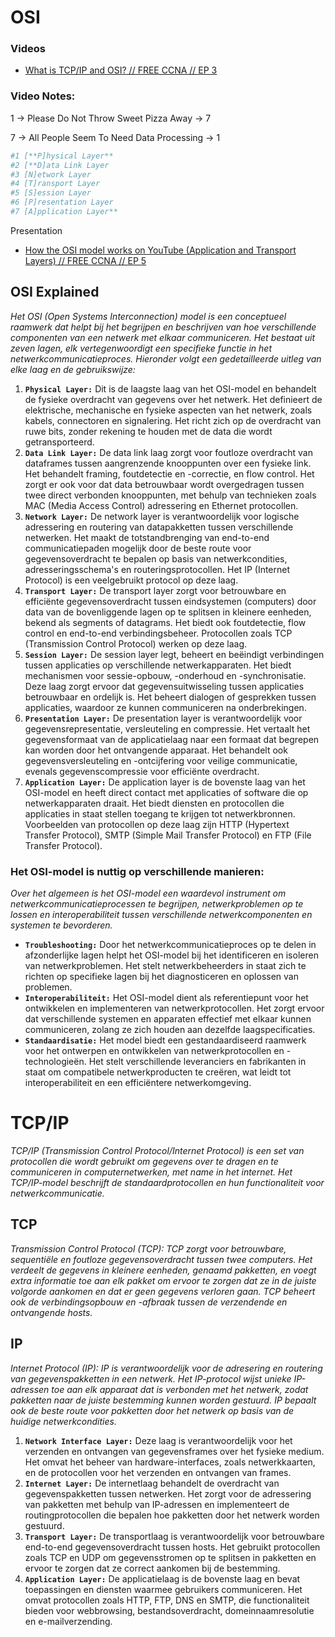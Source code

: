 # OSI

### Videos

- [What is TCP/IP and OSI? // FREE CCNA // EP 3](https://www.youtube.com/watch?v=CRdL1PcherM)

    
### Video Notes:

1 → Please Do Not Throw Sweet Pizza Away → 7

7 → All People Seem To Need Data Processing → 1

```bash
#1 [**P]hysical Layer** 
#2 [**D]ata Link Layer
#3 [N]etwork Layer
#4 [T]ransport Layer
#5 [S]ession Layer
#6 [P]resentation Layer
#7 [A]pplication Layer**
```

Presentation

- [How the OSI model works on YouTube (Application and Transport Layers) // FREE CCNA // EP 5](https://www.youtube.com/watch?v=oIRkXulqJA4)
    

## OSI Explained

*Het OSI (Open Systems Interconnection) model is een conceptueel raamwerk dat helpt bij het begrijpen en beschrijven van hoe verschillende componenten van een netwerk met elkaar communiceren. Het bestaat uit zeven lagen, elk vertegenwoordigt een specifieke functie in het netwerkcommunicatieproces. Hieronder volgt een gedetailleerde uitleg van elke laag en de gebruikswijze:*

1. **`Physical Layer:`** Dit is de laagste laag van het OSI-model en behandelt de fysieke overdracht van gegevens over het netwerk. Het definieert de elektrische, mechanische en fysieke aspecten van het netwerk, zoals kabels, connectoren en signalering. Het richt zich op de overdracht van ruwe bits, zonder rekening te houden met de data die wordt getransporteerd.
2. **`Data Link Layer:`** De data link laag zorgt voor foutloze overdracht van dataframes tussen aangrenzende knooppunten over een fysieke link. Het behandelt framing, foutdetectie en -correctie, en flow control. Het zorgt er ook voor dat data betrouwbaar wordt overgedragen tussen twee direct verbonden knooppunten, met behulp van technieken zoals MAC (Media Access Control) adressering en Ethernet protocollen.
3. **`Network Layer:`** De network layer is verantwoordelijk voor logische adressering en routering van datapakketten tussen verschillende netwerken. Het maakt de totstandbrenging van end-to-end communicatiepaden mogelijk door de beste route voor gegevensoverdracht te bepalen op basis van netwerkcondities, adresseringsschema's en routeringsprotocollen. Het IP (Internet Protocol) is een veelgebruikt protocol op deze laag.
4. **`Transport Layer:`** De transport layer zorgt voor betrouwbare en efficiënte gegevensoverdracht tussen eindsystemen (computers) door data van de bovenliggende lagen op te splitsen in kleinere eenheden, bekend als segments of datagrams. Het biedt ook foutdetectie, flow control en end-to-end verbindingsbeheer. Protocollen zoals TCP (Transmission Control Protocol) werken op deze laag.
5. **`Session Layer:`** De session layer legt, beheert en beëindigt verbindingen tussen applicaties op verschillende netwerkapparaten. Het biedt mechanismen voor sessie-opbouw, -onderhoud en -synchronisatie. Deze laag zorgt ervoor dat gegevensuitwisseling tussen applicaties betrouwbaar en ordelijk is. Het beheert dialogen of gesprekken tussen applicaties, waardoor ze kunnen communiceren na onderbrekingen.
6. **`Presentation Layer:`** De presentation layer is verantwoordelijk voor gegevensrepresentatie, versleuteling en compressie. Het vertaalt het gegevensformaat van de applicatielaag naar een formaat dat begrepen kan worden door het ontvangende apparaat. Het behandelt ook gegevensversleuteling en -ontcijfering voor veilige communicatie, evenals gegevenscompressie voor efficiënte overdracht.
7. **`Application Layer:`** De application layer is de bovenste laag van het OSI-model en heeft direct contact met applicaties of software die op netwerkapparaten draait. Het biedt diensten en protocollen die applicaties in staat stellen toegang te krijgen tot netwerkbronnen. Voorbeelden van protocollen op deze laag zijn HTTP (Hypertext Transfer Protocol), SMTP (Simple Mail Transfer Protocol) en FTP (File Transfer Protocol).

### Het OSI-model is nuttig op verschillende manieren:

*Over het algemeen is het OSI-model een waardevol instrument om netwerkcommunicatieprocessen te begrijpen, netwerkproblemen op te lossen en interoperabiliteit tussen verschillende netwerkcomponenten en systemen te bevorderen.*

- **`Troubleshooting:`** Door het netwerkcommunicatieproces op te delen in afzonderlijke lagen helpt het OSI-model bij het identificeren en isoleren van netwerkproblemen. Het stelt netwerkbeheerders in staat zich te richten op specifieke lagen bij het diagnosticeren en oplossen van problemen.
- **`Interoperabiliteit:`** Het OSI-model dient als referentiepunt voor het ontwikkelen en implementeren van netwerkprotocollen. Het zorgt ervoor dat verschillende systemen en apparaten effectief met elkaar kunnen communiceren, zolang ze zich houden aan dezelfde laagspecificaties.
- **`Standaardisatie:`** Het model biedt een gestandaardiseerd raamwerk voor het ontwerpen en ontwikkelen van netwerkprotocollen en -technologieën. Het stelt verschillende leveranciers en fabrikanten in staat om compatibele netwerkproducten te creëren, wat leidt tot interoperabiliteit en een efficiëntere netwerkomgeving.

# TCP/IP

*TCP/IP (Transmission Control Protocol/Internet Protocol) is een set van protocollen die wordt gebruikt om gegevens over te dragen en te communiceren in computernetwerken, met name in het internet. Het TCP/IP-model beschrijft de standaardprotocollen en hun functionaliteit voor netwerkcommunicatie.*

## TCP

*Transmission Control Protocol (TCP): TCP zorgt voor betrouwbare, sequentiële en foutloze gegevensoverdracht tussen twee computers. Het verdeelt de gegevens in kleinere eenheden, genaamd pakketten, en voegt extra informatie toe aan elk pakket om ervoor te zorgen dat ze in de juiste volgorde aankomen en dat er geen gegevens verloren gaan. TCP beheert ook de verbindingsopbouw en -afbraak tussen de verzendende en ontvangende hosts.*

## IP

*Internet Protocol (IP): IP is verantwoordelijk voor de adresering en routering van gegevenspakketten in een netwerk. Het IP-protocol wijst unieke IP-adressen toe aan elk apparaat dat is verbonden met het netwerk, zodat pakketten naar de juiste bestemming kunnen worden gestuurd. IP bepaalt ook de beste route voor pakketten door het netwerk op basis van de huidige netwerkcondities.*

1. **`Network Interface Layer:`** Deze laag is verantwoordelijk voor het verzenden en ontvangen van gegevensframes over het fysieke medium. Het omvat het beheer van hardware-interfaces, zoals netwerkkaarten, en de protocollen voor het verzenden en ontvangen van frames.
2. **`Internet Layer:`** De internetlaag behandelt de overdracht van gegevenspakketten tussen netwerken. Het zorgt voor de adressering van pakketten met behulp van IP-adressen en implementeert de routingprotocollen die bepalen hoe pakketten door het netwerk worden gestuurd.
3. **`Transport Layer:`** De transportlaag is verantwoordelijk voor betrouwbare end-to-end gegevensoverdracht tussen hosts. Het gebruikt protocollen zoals TCP en UDP om gegevensstromen op te splitsen in pakketten en ervoor te zorgen dat ze correct aankomen bij de bestemming.
4. **`Application Layer:`** De applicatielaag is de bovenste laag en bevat toepassingen en diensten waarmee gebruikers communiceren. Het omvat protocollen zoals HTTP, FTP, DNS en SMTP, die functionaliteit bieden voor webbrowsing, bestandsoverdracht, domeinnaamresolutie en e-mailverzending.
